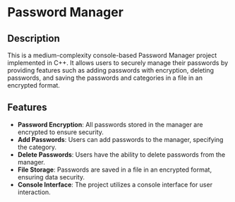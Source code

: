 # Password Manager

## Description
This is a medium-complexity console-based Password Manager project implemented in C++.
It allows users to securely manage their passwords by providing features such as adding passwords with encryption, deleting passwords, and saving the passwords and categories in a file in an encrypted format.

## Features
- **Password Encryption**: All passwords stored in the manager are encrypted to ensure security.
- **Add Passwords**: Users can add passwords to the manager, specifying the category.
- **Delete Passwords**: Users have the ability to delete passwords from the manager.
- **File Storage**: Passwords are saved in a file in an encrypted format, ensuring data security.
- **Console Interface**: The project utilizes a console interface for user interaction.
